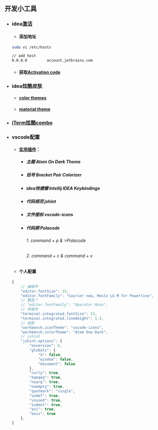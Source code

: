 ## 开发小工具
* ### idea[激活](https://blog.csdn.net/khuangz/article/details/78897228)
    * #### 添加地址
    ```bash
    sudo vi /etc/hosts
    
    // add host
    0.0.0.0         account.jetbrains.com
    ```
    * #### 获取[Activation code](http://idea.lanyus.com/)
* ### idea炫酷皮肤
    * #### [color themes](http://color-themes.com/?view=index)
    * #### [material theme](https://plugins.jetbrains.com/plugin/8006-material-theme-ui)
* ### [iTerm炫酷combo](https://www.cnblogs.com/weixuqin/p/7029177.html)
* ### vscode配置
    * #### [实用插件](https://blog.csdn.net/qq_38906523/article/details/77278403)：
        * ##### 主题 Atom On Dark Theme
        * ##### 括号 Bracket Pair Colorizer
        * ##### idea快捷键 Intellij IDEA Keybindings
        * ##### 代码规范 jshint
        * ##### 文件图标 vscode-icons
        * ##### 代码照 Polacode
            ###### 1. command + p & >Polacode
            ###### 2. command + c & command + v
    * #### 个人配置
    ```js
    {
        // 编辑字
        "editor.fontSize": 15,
        "editor.fontFamily": "Courier new, Meslo LG M for Powerline",
        // 飘逸？
        // "editor.fontFamily": "Operator Mono",
        // 终端字
        "terminal.integrated.fontSize": 13,
        "terminal.integrated.lineHeight": 1.3,
        // 皮肤
        "workbench.iconTheme": "vscode-icons",
        "workbench.colorTheme": "Atom One Dark",
        // jshint
        "jshint.options": {
            "esversion": 6,
            "globals": {
                "$": false,
                "window": false,
                "document": false
            },
            "curly": true,
            "eqeqeq": true,
            "noarg": true,
            "noempty": true,
            "quotmark": "single",
            "undef": true,
            "unused": true,
            "indent": true,
            "asi": true,
            "boss": true
        },   
    }
    ```